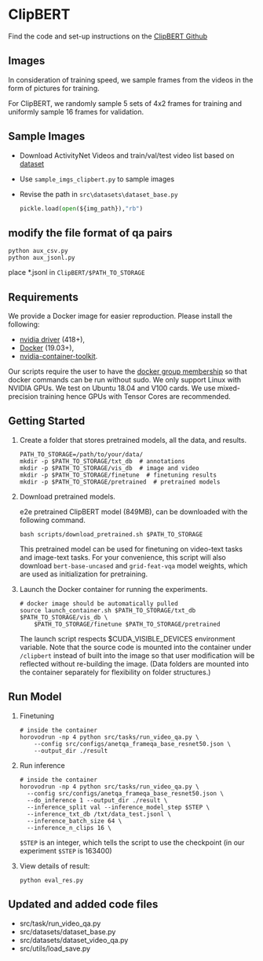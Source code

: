 # ClipBERT

Find the code and set-up instructions on the [ClipBERT Github](https://github.com/jayleicn/ClipBERT)

## Images

In consideration of training speed, we sample frames from the videos in the form of pictures for training.

For ClipBERT, we randomly sample 5 sets of 4x2 frames  for training and uniformly sample 16 frames for validation.

## Sample Images

- Download ActivityNet Videos and train/val/test video list based on [dataset](https://github.com/MILVLG/anetqa-code/tree/main/dataset)
- Use `sample_imgs_clipbert.py` to sample images

- Revise the path in `src\datasets\dataset_base.py` 

  ```python
  pickle.load(open(${img_path}),"rb")
  ```

## modify the file format of qa pairs

```
python aux_csv.py
python aux_jsonl.py
```

place *.jsonl in `ClipBERT/$PATH_TO_STORAGE` 

## Requirements

We provide a Docker image for easier reproduction. Please install the following:

- [nvidia driver](https://docs.nvidia.com/cuda/cuda-installation-guide-linux/index.html#package-manager-installation) (418+),
- [Docker](https://docs.docker.com/install/linux/docker-ce/ubuntu/) (19.03+),
- [nvidia-container-toolkit](https://github.com/NVIDIA/nvidia-docker#quickstart).

Our scripts require the user to have the [docker group membership](https://docs.docker.com/install/linux/linux-postinstall/) so that docker commands can be run without sudo. We only support Linux with NVIDIA GPUs. We test on Ubuntu 18.04 and V100 cards. We use mixed-precision training hence GPUs with Tensor Cores are recommended.

## Getting Started

1. Create a folder that stores pretrained models, all the data, and results.

   ```
   PATH_TO_STORAGE=/path/to/your/data/
   mkdir -p $PATH_TO_STORAGE/txt_db  # annotations
   mkdir -p $PATH_TO_STORAGE/vis_db  # image and video 
   mkdir -p $PATH_TO_STORAGE/finetune  # finetuning results
   mkdir -p $PATH_TO_STORAGE/pretrained  # pretrained models
   ```

2. Download pretrained models.

   e2e pretrained ClipBERT model (849MB), can be downloaded with the following command.

   ```
   bash scripts/download_pretrained.sh $PATH_TO_STORAGE
   ```

   This pretrained model can be used for finetuning on video-text tasks and image-text tasks. For your convenience, this script will also download `bert-base-uncased` and `grid-feat-vqa` model weights, which are used as initialization for pretraining.

3. Launch the Docker container for running the experiments.

   ```
   # docker image should be automatically pulled
   source launch_container.sh $PATH_TO_STORAGE/txt_db $PATH_TO_STORAGE/vis_db \
       $PATH_TO_STORAGE/finetune $PATH_TO_STORAGE/pretrained
   ```

   The launch script respects $CUDA_VISIBLE_DEVICES environment variable. Note that the source code is mounted into the container under `/clipbert` instead of built into the image so that user modification will be reflected without re-building the image. (Data folders are mounted into the container separately for flexibility on folder structures.)

## Run Model

1. Finetuning

   ```
   # inside the container
   horovodrun -np 4 python src/tasks/run_video_qa.py \
       --config src/configs/anetqa_frameqa_base_resnet50.json \
       --output_dir ./result
   ```

2. Run inference

   ```
   # inside the container
   horovodrun -np 4 python src/tasks/run_video_qa.py \
     --config src/configs/anetqa_frameqa_base_resnet50.json \
     --do_inference 1 --output_dir ./result \
     --inference_split val --inference_model_step $STEP \
     --inference_txt_db /txt/data_test.jsonl \
     --inference_batch_size 64 \
     --inference_n_clips 16 \
   ```

   `$STEP` is an integer, which tells the script to use the checkpoint (in our experiment `$STEP` is 163400)

3. View details of result:

   ```
   python eval_res.py
   ```

## Updated and added code files

- src/task/run_video_qa.py
- src/datasets/dataset_base.py
- src/datasets/dataset_video_qa.py
- src/utils/load_save.py

